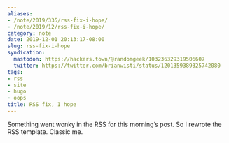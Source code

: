 ```yaml
---
aliases:
- /note/2019/335/rss-fix-i-hope/
- /note/2019/12/rss-fix-i-hope/
category: note
date: 2019-12-01 20:13:17-08:00
slug: rss-fix-i-hope
syndication:
  mastodon: https://hackers.town/@randomgeek/103236329319506607
  twitter: https://twitter.com/brianwisti/status/1201359389325742080
tags:
- rss
- site
- hugo
- oops
title: RSS fix, I hope
---
```


Something went wonky in the RSS for this morning’s post. So I rewrote the RSS template. Classic me.